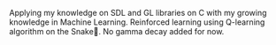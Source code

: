 Applying my knowledge on SDL and GL libraries on C with my growing knowledge in Machine Learning. 
Reinforced learning using Q-learning algorithm on the Snake🐍.
No gamma decay added for now.
